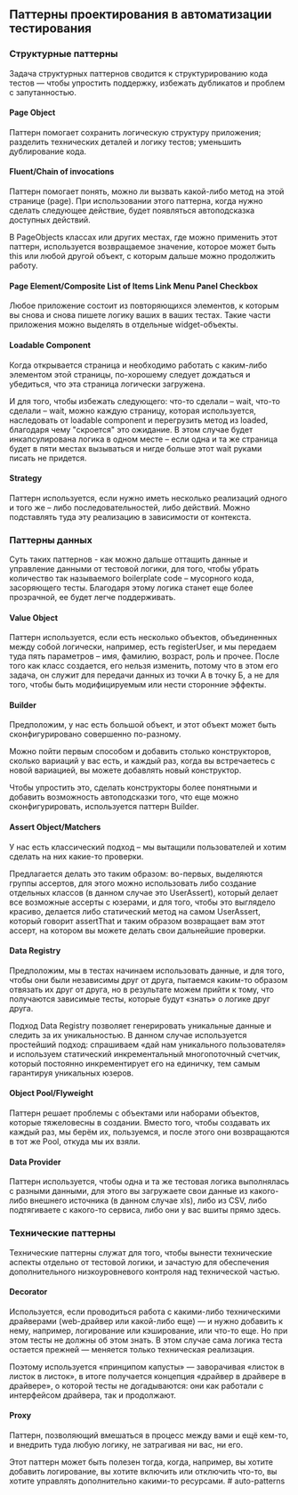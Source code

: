 ## Паттерны проектирования в автоматизации тестирования
### Структурные паттерны
Задача структурных паттернов сводится к структурированию кода тестов — чтобы упростить поддержку, избежать дубликатов и проблем с запутанностью. 
#### Page Object
Паттерн помогает сохранить логическую структуру приложения; разделить технических деталей и логику тестов; уменьшить дублирование кода.
#### Fluent/Chain of invocations
Паттерн помогает понять, можно ли вызвать какой-либо метод на этой странице (page).
При использовании этого паттерна, когда нужно сделать следующее действие, будет появляться автоподсказка доступных действий.

В PageObjects классах или других местах, где можно применить этот паттерн, используется возвращаемое значение, которое может быть this или любой другой объект, с которым дальше можно продолжить работу.

#### Page Element/Composite List of Items Link Menu Panel Checkbox
Любое приложение состоит из повторяющихся элементов, к которым вы снова и снова пишете логику ваших в ваших тестах.
Такие части приложения можно выделять в отдельные widget-объекты.
#### Loadable Component
Когда открывается страница и необходимо работать с каким-либо элементом этой страницы, по-хорошему следует дождаться и убедиться, что эта страница логически загружена.

И для того, чтобы избежать следующего: что-то сделали – wait, что-то сделали – wait, можно каждую страницу, которая используется, наследовать от loadable component и перегрузить метод из loaded, благодаря чему "скроется" это ожидание.
В этом случае будет инкапсулирована логика в одном месте – если одна и та же страница будет в пяти местах вызываться и нигде больше этот wait руками писать не придется.
#### Strategy
Паттерн используется, если нужно иметь несколько реализаций одного и того же – либо последовательностей, либо действий. Можно подставлять туда эту реализацию в зависимости от контекста.

### Паттерны данных
Суть таких паттернов - как можно дальше оттащить данные и управление данными от тестовой логики, для того, чтобы убрать количество так называемого boilerplate code – мусорного кода, засоряющего тесты.
Благодаря этому логика станет еще более прозрачной, ее будет легче поддерживать.

#### Value Object
Паттерн используется, если есть несколько объектов, объединенных между собой логически, например, есть registerUser, и мы передаем туда пять параметров – имя, фамилию, возраст, роль и прочее.
После того как класс создается, его нельзя изменить, потому что в этом его задача, он служит для передачи данных из точки А в точку Б, а не для того, чтобы быть модифицируемым или нести сторонние эффекты.

#### Builder
Предположим, у нас есть большой объект, и этот объект может быть сконфигурировано совершенно по-разному. 

Можно пойти первым способом и добавить столько конструкторов, сколько вариаций у вас есть, и каждый раз, когда вы встречаетесь с новой вариацией, вы можете добавлять новый конструктор.

Чтобы упростить это, сделать конструкторы более понятными и добавить возможность автоподсказки того, что еще можно сконфигурировать, используется паттерн Builder.
#### Assert Object/Matchers
У нас есть классический подход – мы вытащили пользователей и хотим сделать на них какие-то проверки.

Предлагается делать это таким образом: во-первых, выделяются группы ассертов, для этого можно использовать либо создание отдельных классов (в данном случае это UserAssert), который делает все возможные ассерты с юзерами, и для того, чтобы это выглядело красиво, делается либо статический метод на самом UserAssert, который говорит assertThat и таким образом возвращает вам этот ассерт, на котором вы можете делать свои дальнейшие проверки.

#### Data Registry
Предположим, мы в тестах начинаем использовать данные, и для того, чтобы они были независимы друг от друга, пытаемся каким-то образом отвязать их друг от друга, но в результате можем прийти к тому, что получаются зависимые тесты, которые будут «знать» о логике друг друга.

Подход Data Registry позволяет генерировать уникальные данные и следить за их уникальностью. 
В данном случае используется простейший подход: спрашиваем «дай нам уникального пользователя» и используем статический инкрементальный многопоточный счетчик, который постоянно инкрементирует его на единичку, тем самым гарантируя уникальных юзеров.

#### Object Pool/Flyweight
Паттерн решает проблемы с объектами или наборами объектов, которые тяжеловесны в создании. Вместо того, чтобы создавать их каждый раз, мы берём их, пользуемся, и после этого они возвращаются в тот же Pool, откуда мы их взяли.

#### Data Provider
Паттерн используется, чтобы одна и та же тестовая логика выполнялась с разными данными, для этого вы загружаете свои данные из какого-либо внешнего источника (в данном случае xls), либо из CSV, либо подтягиваете с какого-то сервиса, либо они у вас вшиты прямо здесь.

### Технические паттерны
Технические паттерны служат для того, чтобы вынести технические аспекты отдельно от тестовой логики, и зачастую для обеспечения дополнительного низкоуровневого контроля над технической частью.

#### Decorator
Используется, если проводиться работа с какими-либо техническими драйверами (web-драйвер или какой-либо еще) — и нужно добавить к нему, например, логирование или кэширование, или что-то еще. 
Но при этом тесты не должны об этом знать. В этом случае сама логика теста остается прежней — меняется только техническая реализация.

Поэтому используется «принципом капусты» — заворачивая «листок в листок в листок», в итоге получается концепция «драйвер в драйвере в драйвере», о которой тесты не догадываются: они как работали с интерфейсом драйвера, так и продолжают.

#### Proxy
Паттерн, позволяющий вмешаться в процесс между вами и ещё кем-то, и внедрить туда любую логику, не затрагивая ни вас, ни его.

Этот паттерн может быть полезен тогда, когда, например, вы хотите добавить логирование, вы хотите включить или отключить что-то, вы хотите управлять дополнительно какими-то ресурсами.
#   a u t o - p a t t e r n s  
 